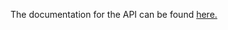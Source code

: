The documentation for the API can be found [here.](https://docs.google.com/document/d/1JGj3JSMVmr1fiSdukhJzQribQYLKWabeiG09pwVIRJ4/edit?usp=sharing)
